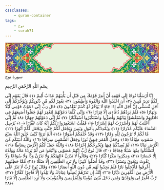 ```yaml
---
cssclasses:
    - quran-container
tags:
    - نوح
    - surah71
---
```

<div class="quran-container">
<span class="second-border"></span>
<span class="border"></span>
<div class="head-container">
<img src="https://raw.githubusercontent.com/LORDyyyyy/obsidian-the_quran_vault/main/src/webview/surah_head.png" height=100>
<div class="surah-name">
<span class="surah-name-fnt">سورة نوح</span>
</div>
</div>
<div class="quran-content">
<div class="name-of-god"> <p> بِسْمِ اللَّهِ الرَّحْمَنِ الرَّحِيمِ </p></div>
<p>
<span class="sign" id="f1">إِنَّا أَرْسَلْنَا نُوحًا إِلَى قَوْمِهِ أَنْ أَنذِرْ قَوْمَكَ مِن قَبْلِ أَن يَأْتِيَهُمْ عَذَابٌ أَلِيمٌ <span>﴿</span>١<span>﴾</span></span>
<span class="sign" id="f2">قَالَ يَقَوْمِ إِنِّى لَكُمْ نَذِيرٌ مُّبِينٌ <span>﴿</span>٢<span>﴾</span></span>
<span class="sign" id="f3">أَنِ اعْبُدُوا اللَّهَ وَاتَّقُوهُ وَأَطِيعُونِ <span>﴿</span>٣<span>﴾</span></span>
<span class="sign" id="f4">يَغْفِرْ لَكُم مِّن ذُنُوبِكُمْ وَيُؤَخِّرْكُمْ إِلَى أَجَلٍ مُّسَمًّى إِنَّ أَجَلَ اللَّهِ إِذَا جَاءَ لَا يُؤَخَّرُ لَوْ كُنتُمْ تَعْلَمُونَ <span>﴿</span>٤<span>﴾</span></span>
<span class="sign" id="f5">قَالَ رَبِّ إِنِّى دَعَوْتُ قَوْمِى لَيْلًا وَنَهَارًا <span>﴿</span>٥<span>﴾</span></span>
<span class="sign" id="f6">فَلَمْ يَزِدْهُمْ دُعَاءِى إِلَّا فِرَارًا <span>﴿</span>٦<span>﴾</span></span>
<span class="sign" id="f7">وَإِنِّى كُلَّمَا دَعَوْتُهُمْ لِتَغْفِرَ لَهُمْ جَعَلُوا أَصَبِعَهُمْ فِى ءَاذَانِهِمْ وَاسْتَغْشَوْا ثِيَابَهُمْ وَأَصَرُّوا وَاسْتَكْبَرُوا اسْتِكْبَارًا <span>﴿</span>٧<span>﴾</span></span>
<span class="sign" id="f8">ثُمَّ إِنِّى دَعَوْتُهُمْ جِهَارًا <span>﴿</span>٨<span>﴾</span></span>
<span class="sign" id="f9">ثُمَّ إِنِّى أَعْلَنتُ لَهُمْ وَأَسْرَرْتُ لَهُمْ إِسْرَارًا <span>﴿</span>٩<span>﴾</span></span>
<span class="sign" id="f10">فَقُلْتُ اسْتَغْفِرُوا رَبَّكُمْ إِنَّهُ كَانَ غَفَّارًا <span>﴿</span>١۰<span>﴾</span></span>
<span class="sign" id="f11">يُرْسِلِ السَّمَاءَ عَلَيْكُم مِّدْرَارًا <span>﴿</span>١١<span>﴾</span></span>
<span class="sign" id="f12">وَيُمْدِدْكُم بِأَمْوَلٍ وَبَنِينَ وَيَجْعَل لَّكُمْ جَنَّتٍ وَيَجْعَل لَّكُمْ أَنْهَرًا <span>﴿</span>١٢<span>﴾</span></span>
<span class="sign" id="f13">مَّا لَكُمْ لَا تَرْجُونَ لِلَّهِ وَقَارًا <span>﴿</span>١٣<span>﴾</span></span>
<span class="sign" id="f14">وَقَدْ خَلَقَكُمْ أَطْوَارًا <span>﴿</span>١٤<span>﴾</span></span>
<span class="sign" id="f15">أَلَمْ تَرَوْا كَيْفَ خَلَقَ اللَّهُ سَبْعَ سَمَوَتٍ طِبَاقًا <span>﴿</span>١٥<span>﴾</span></span>
<span class="sign" id="f16">وَجَعَلَ الْقَمَرَ فِيهِنَّ نُورًا وَجَعَلَ الشَّمْسَ سِرَاجًا <span>﴿</span>١٦<span>﴾</span></span>
<span class="sign" id="f17">وَاللَّهُ أَنبَتَكُم مِّنَ الْأَرْضِ نَبَاتًا <span>﴿</span>١٧<span>﴾</span></span>
<span class="sign" id="f18">ثُمَّ يُعِيدُكُمْ فِيهَا وَيُخْرِجُكُمْ إِخْرَاجًا <span>﴿</span>١٨<span>﴾</span></span>
<span class="sign" id="f19">وَاللَّهُ جَعَلَ لَكُمُ الْأَرْضَ بِسَاطًا <span>﴿</span>١٩<span>﴾</span></span>
<span class="sign" id="f20">لِّتَسْلُكُوا مِنْهَا سُبُلًا فِجَاجًا <span>﴿</span>٢۰<span>﴾</span></span>
<span class="sign" id="f21">قَالَ نُوحٌ رَّبِّ إِنَّهُمْ عَصَوْنِى وَاتَّبَعُوا مَن لَّمْ يَزِدْهُ مَالُهُ وَوَلَدُهُ إِلَّا خَسَارًا <span>﴿</span>٢١<span>﴾</span></span>
<span class="sign" id="f22">وَمَكَرُوا مَكْرًا كُبَّارًا <span>﴿</span>٢٢<span>﴾</span></span>
<span class="sign" id="f23">وَقَالُوا لَا تَذَرُنَّ ءَالِهَتَكُمْ وَلَا تَذَرُنَّ وَدًّا وَلَا سُوَاعًا وَلَا يَغُوثَ وَيَعُوقَ وَنَسْرًا <span>﴿</span>٢٣<span>﴾</span></span>
<span class="sign" id="f24">وَقَدْ أَضَلُّوا كَثِيرًا وَلَا تَزِدِ الظَّلِمِينَ إِلَّا ضَلَلًا <span>﴿</span>٢٤<span>﴾</span></span>
<span class="sign" id="f25">مِّمَّا خَطِئَتِهِمْ أُغْرِقُوا فَأُدْخِلُوا نَارًا فَلَمْ يَجِدُوا لَهُم مِّن دُونِ اللَّهِ أَنصَارًا <span>﴿</span>٢٥<span>﴾</span></span>
<span class="sign" id="f26">وَقَالَ نُوحٌ رَّبِّ لَا تَذَرْ عَلَى الْأَرْضِ مِنَ الْكَفِرِينَ دَيَّارًا <span>﴿</span>٢٦<span>﴾</span></span>
<span class="sign" id="f27">إِنَّكَ إِن تَذَرْهُمْ يُضِلُّوا عِبَادَكَ وَلَا يَلِدُوا إِلَّا فَاجِرًا كَفَّارًا <span>﴿</span>٢٧<span>﴾</span></span>
<span class="sign" id="f28">رَّبِّ اغْفِرْ لِى وَلِوَلِدَىَّ وَلِمَن دَخَلَ بَيْتِىَ مُؤْمِنًا وَلِلْمُؤْمِنِينَ وَالْمُؤْمِنَتِ وَلَا تَزِدِ الظَّلِمِينَ إِلَّا تَبَارًا <span>﴿</span>٢٨<span>﴾</span></span>

</p>
</div>
<span class="border" style="margin-top:25px;"></span>
<span class="second-border-bottom"></span>
</div>
